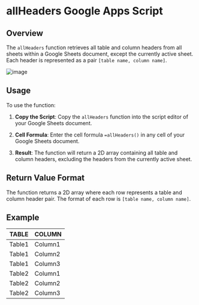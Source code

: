 # allHeaders Google Apps Script

## Overview

The `allHeaders` function retrieves all table and column headers from all sheets within a Google Sheets document, except the currently active sheet. Each header is represented as a pair `[table name, column name]`.

![image](https://github.com/GreenFluxLLC/google-apps-script-utils/assets/24459976/2bcfbaf4-44a1-4624-b887-1da10e0dadb5)

## Usage

To use the function:

1. **Copy the Script**: Copy the `allHeaders` function into the script editor of your Google Sheets document.

2. **Cell Formula**: Enter the cell formula `=allHeaders()` in any cell of your Google Sheets document.

3. **Result**: The function will return a 2D array containing all table and column headers, excluding the headers from the currently active sheet.

## Return Value Format

The function returns a 2D array where each row represents a table and column header pair. The format of each row is `[table name, column name]`.

## Example


|TABLE  | COLUMN|
|-|-|
|Table1 | Column1|
|Table1 | Column2|
|Table1 | Column3|
|Table2 | Column1|
|Table2 | Column2|
|Table2 | Column3|
